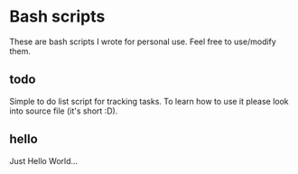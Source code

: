 # Bash scripts
These are bash scripts I wrote for personal use. Feel free to use/modify them.

## todo
Simple to do list script for tracking tasks. To learn how to use it please look into source file (it's short :D).

## hello
Just Hello World...